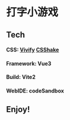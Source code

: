 # 打字小游戏

## Tech

#### CSS: [Vivify](http://vivify.mkcreative.cz/) [CSShake](https://elrumordelaluz.github.io/csshake/)

#### Framework: Vue3

#### Build: Vite2 

#### WebIDE: codeSandbox

## Enjoy!

